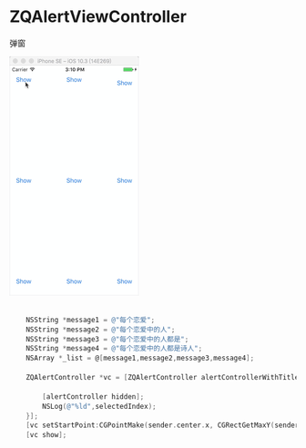 # ZQAlertViewController
弹窗

![image](https://github.com/ruanqiaohua/ZQAlertViewController/blob/master/image.gif)

```Objective-C

    NSString *message1 = @"每个恋爱";
    NSString *message2 = @"每个恋爱中的人";
    NSString *message3 = @"每个恋爱中的人都是";
    NSString *message4 = @"每个恋爱中的人都是诗人";
    NSArray *_list = @[message1,message2,message3,message4];
    
    ZQAlertController *vc = [ZQAlertController alertControllerWithTitle:@"诗人" message:_list images:@[@"06.png",@"11.png",@"鹿鹿.png",@"夜晚.png",] selectedCallBack:^(ZQAlertController *alertController,NSInteger selectedIndex) {

        [alertController hidden];
        NSLog(@"%ld",selectedIndex);
    }];
    [vc setStartPoint:CGPointMake(sender.center.x, CGRectGetMaxY(sender.frame))];
    [vc show];


```